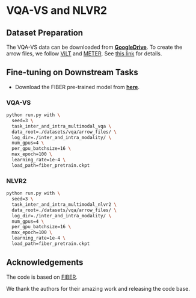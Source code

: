 # VQA-VS and NLVR2

## Dataset Preparation

The VQA-VS data can be downloaded from [**GoogleDrive**](https://drive.google.com/drive/folders/1i6xqke5X5GoQ8YGoNcs3rtMsDtgs4OLG?usp=sharing). To create the arrow files, we follow [ViLT](https://github.com/dandelin/ViLT) and [METER](https://github.com/zdou0830/METER). See [this link](https://github.com/dandelin/ViLT/blob/master/DATA.md) for details.

## Fine-tuning on Downstream Tasks

- Download the FIBER pre-trained model from [**here**](https://datarelease.blob.core.windows.net/fiber/coarse_grained/fiber_pretrain.ckpt).
### VQA-VS

```bash
python run.py with \
  seed=3 \
  task_inter_and_intra_multimodal_vqa \
  data_root=./datasets/vqa/arrow_files/ \
  log_dir=./inter_and_intra_modality/ \
  num_gpus=4 \
  per_gpu_batchsize=16 \
  max_epoch=100 \
  learning_rate=1e-4 \
  load_path=fiber_pretrain.ckpt
```

### NLVR2

```bash
python run.py with \
  seed=3 \
  task_inter_and_intra_multimodal_nlvr2 \
  data_root=./datasets/vqa/arrow_files/ \
  log_dir=./inter_and_intra_modality/ \
  num_gpus=4 \
  per_gpu_batchsize=16 \
  max_epoch=100 \
  learning_rate=1e-4 \
  load_path=fiber_pretrain.ckpt
```

## Acknowledgements

The code is based on [FIBER](https://github.com/microsoft/FIBER/tree/main/coarse_grained).

We thank the authors for their amazing work and releasing the code base.
